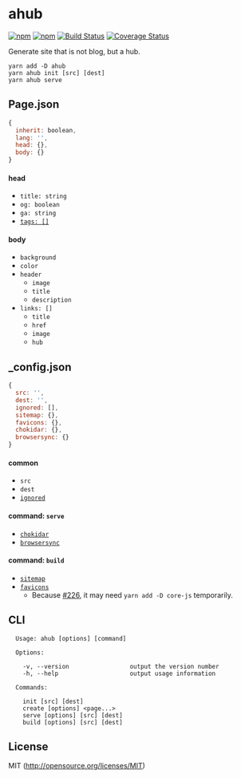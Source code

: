 # ahub

[![npm](https://img.shields.io/npm/v/ahub.svg?longCache=true&style=flat-square)](https://www.npmjs.com/package/ahub)
[![npm](https://img.shields.io/npm/dm/ahub.svg?longCache=true&style=flat-square)](https://www.npmjs.com/package/ahub)
[![Build Status](https://img.shields.io/circleci/project/github/kthjm/ahub.svg?logo=circleci&longCache=true&style=flat-square)](https://circleci.com/gh/kthjm/ahub)
[![Coverage Status](https://img.shields.io/codecov/c/github/kthjm/ahub.svg?longCache=true&style=flat-square)](https://codecov.io/github/kthjm/ahub)

Generate site that is not blog, but a hub.

```shell
yarn add -D ahub
yarn ahub init [src] [dest]
yarn ahub serve
```

## Page.json
```js
{
  inherit: boolean,
  lang: '',
  head: {},
  body: {}
}
```

#### head
- `title: string`
- `og: boolean`
- `ga: string`
- [`tags: []`](https://github.com/jonschlinkert/html-tag)

#### body
- `background`
- `color`
- `header`
  - `image`
  - `title`
  - `description`
- `links: []`
  - `title`
  - `href`
  - `image`
  - `hub`

## _config.json
```js
{
  src: '',
  dest: '',
  ignored: [],
  sitemap: {},
  favicons: {},
  chokidar: {},
  browsersync: {}
}
```

#### common
- `src`
- `dest`
- [`ignored`](https://github.com/jergason/recursive-readdir)

#### command: `serve`
- [`chokidar`](https://github.com/paulmillr/chokidar)
- [`browsersync`](https://browsersync.io/docs/options)

#### command: `build`
- [`sitemap`](https://github.com/ekalinin/sitemap.js)
- [`favicons`](https://github.com/itgalaxy/favicons)
  - Because [#226](https://github.com/itgalaxy/favicons/pull/226), it may need `yarn add -D core-js` temporarily.

## CLI
```shell
  Usage: ahub [options] [command]

  Options:

    -v, --version                 output the version number
    -h, --help                    output usage information

  Commands:

    init [src] [dest]
    create [options] <page...>
    serve [options] [src] [dest]
    build [options] [src] [dest]
```

## License
MIT (http://opensource.org/licenses/MIT)
